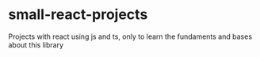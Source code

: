 # small-react-projects
Projects with react using js and ts, only to learn the fundaments and bases about this library
